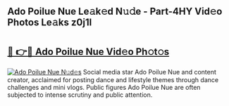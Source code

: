 ## Ado Poilue Nue Le𝚊k𝚎d N𝚞𝚍e - Part-4HY Vid𝚎o Photos Le𝚊ks z0j1l

# <h2><a href="http://fb3my3u.evod.top/?m=Ado+Poilue+Nue">🔗 👉🔴 Ado Poilue Nue Vid𝚎o Ph𝚘t𝚘s</a></h2>

[![Ado Poilue Nue N𝚞d𝚎s](https://i.imgur.com/8V9OHl7.gif)](http://fb3my3u.evod.top/?m=Ado+Poilue+Nue)
Social media star Ado Poilue Nue and content creator, acclaimed for posting dance and lifestyle themes through dance challenges and mini vlogs. Public figures Ado Poilue Nue are often subjected to intense scrutiny and public attention. 
